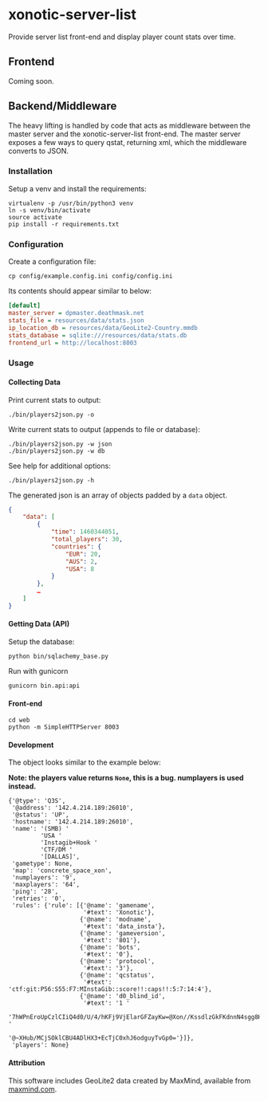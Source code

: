 # xonotic-server-list

Provide server list front-end and display player count stats over time.

## Frontend

Coming soon.

## Backend/Middleware

The heavy lifting is handled by code that acts as middleware between the
master server and the xonotic-server-list front-end. The master server
exposes a few ways to query qstat, returning xml, which the middleware
converts to JSON.  

### Installation

Setup a venv and install the requirements:

```
virtualenv -p /usr/bin/python3 venv
ln -s venv/bin/activate
source activate
pip install -r requirements.txt
```

### Configuration

Create a configuration file:

```
cp config/example.config.ini config/config.ini
```

Its contents should appear similar to below:

```ini
[default]
master_server = dpmaster.deathmask.net
stats_file = resources/data/stats.json
ip_location_db = resources/data/GeoLite2-Country.mmdb
stats_database = sqlite:///resources/data/stats.db
frontend_url = http://localhost:8003
```

### Usage

#### Collecting Data

Print current stats to output:

```
./bin/players2json.py -o
```

Write current stats to output (appends to file or database):

```
./bin/players2json.py -w json
./bin/players2json.py -w db
```


See help for additional options:

```
./bin/players2json.py -h
```

The generated json is an array of objects padded by a `data` object.

```json
{
    "data": [
        {
            "time": 1460344051,
            "total_players": 30,
            "countries": {
                "EUR": 20,
                "AUS": 2,
                "USA": 8
            }
        },
        …
    ]
}
```

#### Getting Data (API)

Setup the database:

```
python bin/sqlachemy_base.py
```

Run with gunicorn

```
gunicorn bin.api:api
```

#### Front-end

```
cd web
python -m SimpleHTTPServer 8003
```

#### Development

The object looks similar to the example below:

**Note: the players value returns `None`, this is a bug. numplayers is used instead.**

```
{'@type': 'Q3S',
 '@address': '142.4.214.189:26010',
 '@status': 'UP',
 'hostname': '142.4.214.189:26010',
 'name': '(SMB) '
         'USA '
         'Instagib+Hook '
         'CTF/DM '
         '[DALLAS]',
 'gametype': None,
 'map': 'concrete_space_xon',
 'numplayers': '9',
 'maxplayers': '64',
 'ping': '28',
 'retries': '0',
 'rules': {'rule': [{'@name': 'gamename',
                     '#text': 'Xonotic'},
                    {'@name': 'modname',
                     '#text': 'data_insta'},
                    {'@name': 'gameversion',
                     '#text': '801'},
                    {'@name': 'bots',
                     '#text': '0'},
                    {'@name': 'protocol',
                     '#text': '3'},
                    {'@name': 'qcstatus',
                     '#text': 'ctf:git:P56:S55:F7:MInstaGib::score!!:caps!!:5:7:14:4'},
                    {'@name': 'd0_blind_id',
                     '#text': '1 '
                              '7hWPnEroUpCzlCIiQ4d0/U/4/hKFj9VjElarGFZayKw=@Xon//KssdlzGkFKdnnN4sgg8H+koTbBn5JTi37BAW1Q= '
                              '@~XHub/MCjSOklCBU4ADlHX3+EcTjC0xhJ6odguyTvGp0='}]},
 'players': None}
```

#### Attribution

This software includes GeoLite2 data created by MaxMind, available from
[maxmind.com](http://www.maxmind.com).
